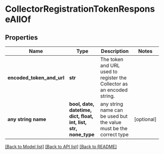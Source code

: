 # CollectorRegistrationTokenResponseAllOf


## Properties
Name | Type | Description | Notes
------------ | ------------- | ------------- | -------------
**encoded_token_and_url** | **str** | The token and URL used to register the Collector as an encoded string. | 
**any string name** | **bool, date, datetime, dict, float, int, list, str, none_type** | any string name can be used but the value must be the correct type | [optional]

[[Back to Model list]](../README.md#documentation-for-models) [[Back to API list]](../README.md#documentation-for-api-endpoints) [[Back to README]](../README.md)


